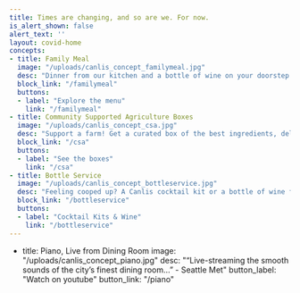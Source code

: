 ```yaml
---
title: Times are changing, and so are we. For now.
is_alert_shown: false
alert_text: ''
layout: covid-home
concepts:
- title: Family Meal
  image: "/uploads/canlis_concept_familymeal.jpg"
  desc: "Dinner from our kitchen and a bottle of wine on your doorstep with zero contact. "
  block_link: "/familymeal"
  buttons:
  - label: "Explore the menu"
    link: "/familymeal"
- title: Community Supported Agriculture Boxes
  image: "/uploads/canlis_concept_csa.jpg"
  desc: "Support a farm! Get a curated box of the best ingredients, delivered to your door."
  block_link: "/csa"
  buttons:
  - label: "See the boxes"
    link: "/csa"
- title: Bottle Service
  image: "/uploads/canlis_concept_bottleservice.jpg"
  desc: "Feeling cooped up? A Canlis cocktail kit or a bottle of wine from our cellar might help."
  block_link: "/bottleservice"
  buttons:
  - label: "Cocktail Kits & Wine"
    link: "/bottleservice"
---
```


- title: Piano, Live from Dining Room
  image: "/uploads/canlis_concept_piano.jpg"
  desc: "“Live-streaming the smooth sounds of the city’s finest dining room…”  - Seattle Met"
  button_label: "Watch on youtube"
  button_link: "/piano"